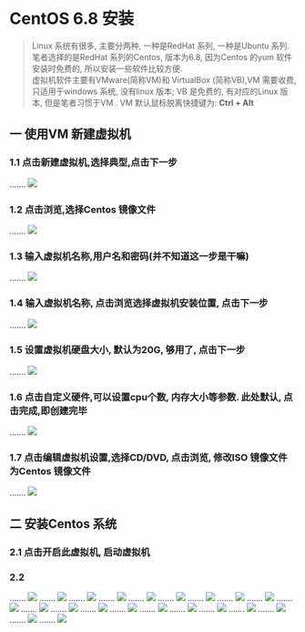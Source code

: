 # CentOS 6.8 安装
> Linux 系统有很多, 主要分两种, 一种是RedHat 系列, 一种是Ubuntu 系列. 笔者选择的是RedHat 系列的Centos, 版本为6.8, 因为Centos 的yum 软件安装时免费的, 所以安装一些软件比较方便.<br/> 虚拟机软件主要有VMware(简称VM)和 VirtualBox (简称VB),VM 需要收费, 只适用于windows 系统, 没有linux 版本; VB 是免费的, 有对应的Linux 版本, 但是笔者习惯于VM . VM 默认鼠标脱离快捷键为: **Ctrl + Alt**

## 一 使用VM 新建虚拟机

### 1.1 点击新建虚拟机,选择典型,点击下一步
....... ![](/assets/vm_install_2017-05-22_101645.png)

### 1.2 点击浏览,选择Centos 镜像文件
....... ![](/assets/vm_install_2017-05-22_101919.png)

### 1.3 输入虚拟机名称,用户名和密码(并不知道这一步是干嘛)
....... ![](/assets/vm_install_2017-05-22_101946.png)
  
### 1.4 输入虚拟机名称, 点击浏览选择虚拟机安装位置, 点击下一步
....... ![](/assets/vm_install_2017-05-22_102043.png)
  
### 1.5 设置虚拟机硬盘大小, 默认为20G, 够用了, 点击下一步
....... ![](/assets/vm_install_2017-05-22_102106.png)

### 1.6 点击自定义硬件,可以设置cpu个数, 内存大小等参数. 此处默认, 点击完成,即创建完毕
....... ![](/assets/vm_install_2017-05-22_102149.png)

### 1.7 点击编辑虚拟机设置,选择CD/DVD, 点击浏览, 修改ISO 镜像文件为Centos 镜像文件
....... ![](/assets/vm_install_2017-05-22_112218.png)

## 二 安装Centos 系统

### 2.1 点击开启此虚拟机, 启动虚拟机

### 2.2 

....... ![](/assets/vm_install_2017-05-22_125451.png)
....... ![](/assets/vm_install_2017-05-22_125655.png)
....... ![](/assets/vm_install_2017-05-22_125838.png)
....... ![](/assets/vm_install_2017-05-22_125858.png)
....... ![](/assets/vm_install_2017-05-22_125913.png)
....... ![](/assets/vm_install_2017-05-22_125940.png)
....... ![](/assets/vm_install_2017-05-22_125954.png)
....... ![](/assets/vm_install_2017-05-22_130015.png)
....... ![](/assets/vm_install_2017-05-22_130052.png)
....... ![](/assets/vm_install_2017-05-22_130120.png)
....... ![](/assets/vm_install_2017-05-22_130148.png)
....... ![](/assets/vm_install_2017-05-22_130241.png)
....... ![](/assets/vm_install_2017-05-22_130341.png)
....... ![](/assets/vm_install_2017-05-22_130440.png)
....... ![](/assets/vm_install_2017-05-22_130512.png)
....... ![](/assets/vm_install_2017-05-22_130528.png)
....... ![](/assets/vm_install_2017-05-22_130712.png)
....... ![](/assets/vm_install_2017-05-22_130749.png)
....... ![](/assets/vm_install_2017-05-22_130842.png)
....... ![](/assets/vm_install_2017-05-22_130917.png)
....... ![](/assets/vm_install_2017-05-22_130932.png)




